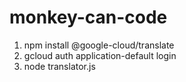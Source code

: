 # monkey-can-code

1. npm install @google-cloud/translate
2. gcloud auth application-default login
3. node translator.js
